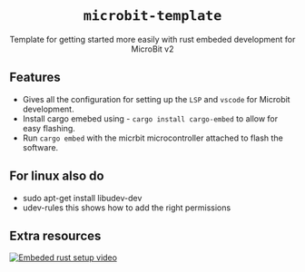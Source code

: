 <div align="center">
    <h1><code>microbit-template</code></h1>
    <p>Template for getting started more easily with rust embeded development for MicroBit v2</p>
</div>

Features
--------
- Gives all the configuration for setting up the `LSP` and `vscode` for Microbit development.
- Install cargo emebed using - `cargo install cargo-embed` to allow for easy flashing.
- Run `cargo embed` with the micrbit microcontroller attached to flash the software.

<div align="left">
<h2>For linux also do</h2>
<ul>
<li> sudo apt-get install libudev-dev </li>
<li> <a herf="https://probe.rs/docs/getting-started/probe-setup/#udev-rules">udev-rules</a> this shows how to add the right permissions </li>
</ul>
</div>

Extra resources
---------------
[![Embeded rust setup video](http://img.youtube.com/vi/TOAynddiu5M/0.jpg)](https://www.youtube.com/watch?v=TOAynddiu5M)

